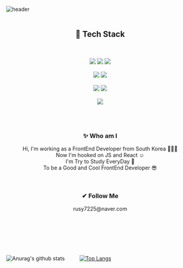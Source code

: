 ![header](https://capsule-render.vercel.app/api?type=waving&color=auto&height=250&section=header&text=HyewonShin&fontSize=90)
<br/>
<br/>
<div align=center> 
<h2> 🚀 Tech Stack</h2></br>
<br/>

<img src="https://img.shields.io/badge/html-E34F26?style=for-the-badge&logo=html5&logoColor=white"> 
<img src="https://img.shields.io/badge/css-1572B6?style=for-the-badge&logo=css3&logoColor=white"> 
<img src="https://img.shields.io/badge/JavaScript-F7DF1E?style=for-the-badge&logo=JavaScript&logoColor=white"><br/><br/>
<img src="https://img.shields.io/badge/react-61DAFB?style=for-the-badge&logo=react&logoColor=black"> 
<img src="https://img.shields.io/badge/node.js-339933?style=for-the-badge&logo=Node.js&logoColor=white"></br><br/>
<img src="https://img.shields.io/badge/mongoDB-47A248?style=for-the-badge&logo=MongoDB&logoColor=white">
<img src="https://img.shields.io/badge/MySQL-4479A1?style=for-the-badge&logo=MySQL&logoColor=white"/></br><br/>
<img src="https://img.shields.io/badge/Amazon AWS-232F3E?style=for-the-badge&logo=Amazon%20AWS&logoColor=white"/>
<br/>
<br/>
<br/>
<br/>

<h3 align="center"> ✨ Who am I </h3>
<div align="center">
Hi, I'm working as a FrontEnd Developer from South Korea 👩🏻‍💻
<br/>
Now I'm hooked on JS and React ☺️
<br/>
I'm Try to Study EveryDay 🏃
<br/>
To be a Good and Cool FrontEnd Developer 😎
</div>
<br/>
<br/>


<h3 align="center"> ✔ Follow Me </h3>
rusy7225@naver.com
<br/>
<br/>
<br/>


<!--<h3 align="center"> 🛠 Developer Blog </h3>
https://rusy7225.tistory.com -->
  
</div>
<br/>
<br/>
<br/>
<br/>




![Anurag's github stats](https://github-readme-stats.vercel.app/api?username=hyewonShin&count_private=true&theme=radical)     
[![Top Langs](https://github-readme-stats.vercel.app/api/top-langs/?username=hyewonShin&&langs_count=10&layout=donut&theme=merko&count_private=true)](https://github.com/hyewonShin/hyewonShin)




